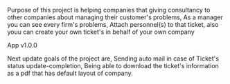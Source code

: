 Purpose of this project is helping companies that giving consultancy to other companies about managing their customer's problems, As a manager you can see every firm's problems, Attach personnel(s) to that ticket, also youu can create your own ticket's in behalf of your own company

App v1.0.0 

Next update goals of the project are, Sending auto mail in case of Ticket's status update-completion, Being able to download the ticket's information as a pdf that has default layout of company.
